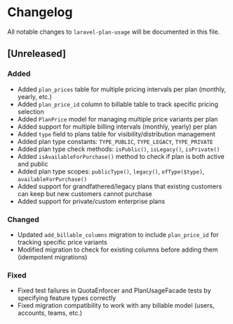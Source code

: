 # Changelog

All notable changes to `laravel-plan-usage` will be documented in this file.

## [Unreleased]

### Added
- Added `plan_prices` table for multiple pricing intervals per plan (monthly, yearly, etc.)
- Added `plan_price_id` column to billable table to track specific pricing selection
- Added `PlanPrice` model for managing multiple price variants per plan
- Added support for multiple billing intervals (monthly, yearly) per plan
- Added `type` field to plans table for visibility/distribution management
- Added plan type constants: `TYPE_PUBLIC`, `TYPE_LEGACY`, `TYPE_PRIVATE`
- Added plan type check methods: `isPublic()`, `isLegacy()`, `isPrivate()`
- Added `isAvailableForPurchase()` method to check if plan is both active and public
- Added plan type scopes: `publicType()`, `legacy()`, `ofType($type)`, `availableForPurchase()`
- Added support for grandfathered/legacy plans that existing customers can keep but new customers cannot purchase
- Added support for private/custom enterprise plans

### Changed
- Updated `add_billable_columns` migration to include `plan_price_id` for tracking specific price variants
- Modified migration to check for existing columns before adding them (idempotent migrations)

### Fixed
- Fixed test failures in QuotaEnforcer and PlanUsageFacade tests by specifying feature types correctly
- Fixed migration compatibility to work with any billable model (users, accounts, teams, etc.)
